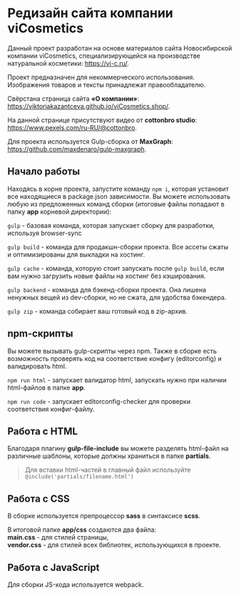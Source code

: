 # Редизайн сайта компании viCosmetics

Данный проект разработан на основе материалов сайта Новосибирской компании viCosmetics, специализирующейся на производстве натуральной косметики:
https://vi-c.ru/.

Проект предназначен для некоммерческого использования. Изображения товаров и тексты принадлежат правообладателю.

Свёрстана страница сайта __«О компании»__: https://viktoriakazantceva.github.io/viCosmetics.shop/.

На данной странице присутствуют видео от __cottonbro studio__: https://www.pexels.com/ru-RU/@cottonbro.

Для проекта используется Gulp-сборка от __MaxGraph__: https://github.com/maxdenaro/gulp-maxgraph.

## Начало работы

Находясь в корне проекта, запустите команду `npm i`, которая установит все находящиеся в package.json зависимости.
Вы можете использовать любую из предложенных команд сборки (итоговые файлы попадают в папку __app__ корневой директории): <br>

`gulp` - базовая команда, которая запускает сборку для разработки, используя browser-sync

`gulp build` - команда для продакшн-сборки проекта. Все ассеты сжаты и оптимизированы для выкладки на хостинг.

`gulp cache` - команда, которую стоит запускать после `gulp build`, если вам нужно загрузить новые файлы на хостинг без кэширования.

`gulp backend` - команда для бэкенд-сборки проекта. Она лишена ненужных вещей из dev-сборки, но не сжата, для удобства бэкендера.

`gulp zip` - команда собирает ваш готовый код в zip-архив.

## npm-скрипты

Вы можете вызывать gulp-скрипты через npm.
Также в сборке есть возможность проверять код на соответствие конфигу (editorconfig) и валидировать html.

`npm run html` - запускает валидатор html, запускать нужно при наличии html-файлов в папке __app__.

`npm run code` - запускает editorconfig-checker для проверки соответствия конфиг-файлу.

## Работа с HTML

Благодаря плагину __gulp-file-include__ вы можете разделять html-файл на различные шаблоны, которые должны храниться в папке __partials__.

> Для вставки html-частей в главный файл используйте `@include('partials/filename.html')`

## Работа с CSS

В сборке используется препроцессор __sass__ в синтаксисе __scss__.

В итоговой папке __app/css__ создаются два файла: <br> __main.css__ - для стилей страницы, <br> __vendor.css__ - для стилей всех библиотек, использующихся в проекте.

## Работа с JavaScript

Для сборки JS-кода используется webpack.
